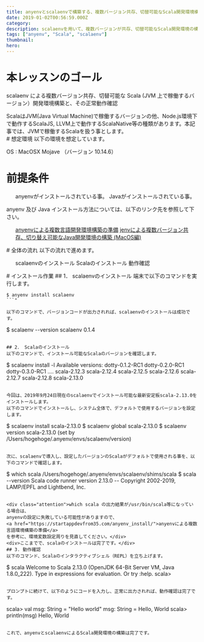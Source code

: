 ```yaml
---
title: anyenvとscalaenvで構築する、複数バージョン共存、切替可能なScala開発環境構築
date: 2019-01-02T00:56:59.000Z
category:
description: scalaenvを用いて、複数バージョンが共存、切替可能なScala開発環境の構築手順をご紹介します。scalaenvの導入はanyenvを用います。
tags: ["anyenv", "Scala", "scalaenv"]
thumbnail:
hero:
---
```


# 本レッスンのゴール

scalaenv による複数バージョン共存、切替可能な Scala (JVM 上で稼働するバージョン）開発環境構築と、その正常動作確認

<div class="attention">ScalaはJVM(Java Virtual Machine)で稼働するバージョンの他、Node.js環境下で動作するScalaJS, LLVM上で動作するScalaNative等の種類があります。本記事では、JVMで稼働するScalaを扱う事とします。</div>
# 想定環境
以下の環境を想定しています。

OS : MacOSX Mojave （バージョン 10.14.6）

# 前提条件

<ul>
 	anyenvがインストールされている事。
 	Javaがインストールされている事。
</ul>
<div class="attention">

anyenv 及び Java インストール方法については、以下のリンク先を参照して下さい。

<ul>
 	<a href="https://startappdevfrom35.com/anyenv_install/">anyenvによる複数言語開発環境構築の準備</a>
 	<a href="https://startappdevfrom35.com/multiversionjavadevenv/">jenvによる複数バージョン共存、切り替え可能なJava開発環境の構築 (MacOS編)</a>
</ul>
</div>
# 全体の流れ
以下の流れで進めます。
<ol>
 	scalaenvのインストール
 	Scalaのインストール
 	動作確認
</ol>
# インストール作業
## 1． scalaenvのインストール
端末で以下のコマンドを実行します。

````
$ anyenv install scalaenv
```"

以下のコマンドで、バージョンコードが出力されれば、scalaenvのインストールは成功です。

````

$ scalaenv --version
scalaenv 0.1.4

```"

## 2． Scalaのインストール
以下のコマンドで、インストール可能なScalaのバージョンを確認します。

```

$ scalaenv install -l
Available versions:
dotty-0.1.2-RC1
dotty-0.2.0-RC1
dotty-0.3.0-RC1
....
scala-2.12.3
scala-2.12.4
scala-2.12.5
scala-2.12.6
scala-2.12.7
scala-2.12.8
scala-2.13.0

```"

今回は、2019年9月24日現在のscalaenvでインストール可能な最新安定板scala-2.13.0をインストールします。
以下のコマンドでインストールし、システム全体で、デフォルトで使用するバージョンを設定します。

```

$ scalaenv install scala-2.13.0
$ scalaenv global scala-2.13.0
$ scalaenv version
scala-2.13.0 (set by /Users/hogehoge/.anyenv/envs/scalaenv/version)

```"

次に、scalaenvで導入し、設定したバージョンのScalaがデフォルトで使用される事を、以下のコマンドで確認します。

```

$ which scala
/Users/hogehoge/.anyenv/envs/scalaenv/shims/scala
$ scala --version
Scala code runner version 2.13.0 -- Copyright 2002-2019, LAMP/EPFL and Lightbend, Inc.

```"

<div class="attention">which scala の出力結果が/usr/bin/scala等になっている場合は、
anyenvの設定に失敗している可能性がありますので、
<a href="https://startappdevfrom35.com/anyenv_install/">anyenvによる複数言語環境構築の準備</a>
を参考に、環境変数設定周りを見直してください。</div>
<div>ここまでで、scalaのインストールは完了です。</div>
## 3. 動作確認
以下のコマンド、Scalaのインタラクティブシェル（REPL）を立ち上げます。

```

$ scala
Welcome to Scala 2.13.0 (OpenJDK 64-Bit Server VM, Java 1.8.0_222).
Type in expressions for evaluation. Or try :help.
scala&gt;

```"

プロンプトに続けて、以下のようにコードを入力し、正常に出力されれば、動作確認は完了です。

```

scala&gt; val msg: String = &quot;Hello world&quot;
msg: String = Hello, World
scala&gt; println(msg)
Hello, World

```"

これで、anyenvとscalaenvによるScala開発環境の構築は完了です。
```
